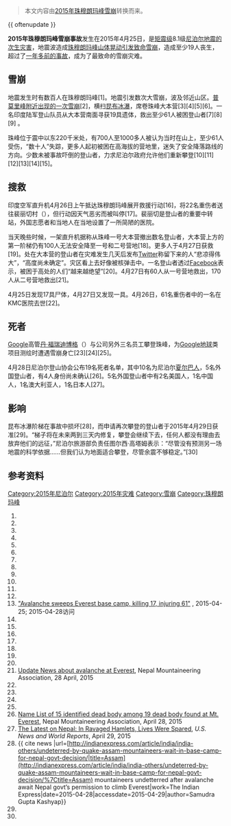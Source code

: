 > 本文内容由[2015年珠穆朗玛峰雪崩](https://zh.wikipedia.org/wiki/2015年珠穆朗玛峰雪崩)转换而来。


{{ oftenupdate }}

**2015年珠穆朗玛峰雪崩事故**发生在2015年4月25日，是[矩震级](https://zh.wikipedia.org/wiki/矩震级 "wikilink")8.1级[尼泊尔地震的次生灾害](https://zh.wikipedia.org/wiki/2015年尼泊尔地震 "wikilink")，地震波造成[珠穆朗玛峰山体晃动引发致命](https://zh.wikipedia.org/wiki/珠穆朗玛峰 "wikilink")[雪崩](../Page/雪崩.md "wikilink")，造成至少19人丧生，超过了[一年多前的事故](../Page/2014年珠穆朗玛峰雪崩事故.md "wikilink")，成为了最致命的雪崩灾难。

## 雪崩

地震发生时有数百人在珠穆朗玛峰\[1\]。地震引发数次大雪崩，波及邻近山区。[普莫里峰附近出现的一次雪崩](https://zh.wikipedia.org/wiki/普莫里峰 "wikilink")\[2\]，横扫[昆布冰瀑](https://zh.wikipedia.org/wiki/昆布冰瀑 "wikilink")，席卷珠峰大本营\[3\]\[4\]\[5\]\[6\]。一名印度陆军登山队员从大本营南面寻获19具遗体，救出至少61人被困登山者\[7\]\[8\]\[9\] 。

珠峰位于震中以东220千米处，有700人至1000多人被认为当时在山上，至少61人受伤，“数十人”失踪，更多人起初被困在高海拔的营地里，迷失了安全降落路线的方向。少数未被事故吓倒的登山者，力求尼泊尔政府允许他们重新攀登\[10\]\[11\]\[12\]\[13\]\[14\]\[15\]。

## 搜救

印度空军直升机4月26日上午抵达珠穆朗玛峰展开救援行动\[16\]，将22名重伤者送往裴丽切村（），但行动因天气恶劣而被叫停\[17\]。裴丽切是登山者的重要中转站，外国志愿者和当地人在当地设置了一所简陋的医院。

当天晚些时候，一架直升机据称从珠峰一号大本营撤出数名登山者，大本营上方的第一阶梯仍有100人无法安全降至一号和二号营地\[18\]。更多人于4月27日获救\[19\]。处在大本营的登山者在灾难发生几天后发布[Twitter](../Page/Twitter.md "wikilink")称留下来的人“悲凉得伟大”，“高度尚未确定”。灾区看上去好像被核弹击中。一名登山者透过[Facebook](../Page/Facebook.md "wikilink")表示，被困于高处的人们“越来越绝望”\[20\]。4月27日有60人从一号营地救出，170人从二号营地救出\[21\]。

4月25日发现17具尸体，4月27日又发现一具。4月26日，61名重伤者中的一名在KMC医院去世\[22\]。

## 死者

[Google](../Page/Google.md "wikilink")高管[丹·福瑞迪博格](https://zh.wikipedia.org/wiki/丹·福瑞迪博格 "wikilink")（）与公司另外三名员工攀登珠峰，为[Google地球](../Page/Google地球.md "wikilink")类项目测绘时遭遇雪崩身亡\[23\]\[24\]\[25\]。

4月28日尼泊尔登山协会公布19名死者名单，其中10名为尼泊尔[夏尔巴人](../Page/夏尔巴人.md "wikilink")，5名外国登山者，有4人身份尚未确认\[26\]。5名外国登山者中有2名美国人，1名中国人，1名澳大利亚人，1名日本人\[27\]。

## 影响

昆布冰瀑阶梯在事故中损坏\[28\]，而申请再次攀登的登山者于2015年4月29日获准\[29\]。“梯子将在未来两到三天内修复，攀登会继续下去，任何人都没有理由去放弃他们的远征，”尼泊尔旅游部负责任图尔西·高塔姆表示：“尽管没有预测另一场地震的科学依据......但我们认为地面适合攀登，尽管余震不够稳定。”\[30\]

## 参考资料

[Category:2015年尼泊尔](https://zh.wikipedia.org/wiki/Category:2015年尼泊尔 "wikilink") [Category:2015年灾难](https://zh.wikipedia.org/wiki/Category:2015年灾难 "wikilink") [Category:雪崩](https://zh.wikipedia.org/wiki/Category:雪崩 "wikilink") [Category:珠穆朗玛峰](https://zh.wikipedia.org/wiki/Category:珠穆朗玛峰 "wikilink")

1.
2.
3.
4.
5.
6.
7.
8.
9.
10.
11.
12.
13. ["Avalanche sweeps Everest base camp, killing 17, injuring 61"](http://news.yahoo.com/avalanche-sweeps-everest-nepal-30-injured-101133601.html) , 2015-04-25; 2015-04-28访问
14.
15.
16.
17.
18.
19.
20.
21. [Update News about avalanche at Everest](http://www.nepalmountaineering.org/newspage-223-Update%20News%20about%20avalanche%20at%20Everest), Nepal Mountaineering Association, 28 April, 2015
22.
23.
24.
25.
26. [Name List of 15 identified dead body among 19 dead body found at Mt. Everest](http://www.nepalmountaineering.org/newspage-225-Name%20List%20of%2015%20identified%20dead%20body%20among%2019%20dead%20body%20found%20at%20Mt.%20Everest), Nepal Mountaineering Association, April 28, 2015
27. [The Latest on Nepal: In Ravaged Hamlets, Lives Were Spared](http://www.usnews.com/news/world/articles/2015/04/29/the-latest-on-nepal-under-rubble-man-says-he-drank-urine), *U.S. News and World Reports*, April 29, 2015
28. {{ cite news |url=[http://indianexpress.com/article/india/india-others/undeterred-by-quake-assam-mountaineers-wait-in-base-camp-for-nepal-govt-decision/|title=Assam](http://indianexpress.com/article/india/india-others/undeterred-by-quake-assam-mountaineers-wait-in-base-camp-for-nepal-govt-decision/%7Ctitle=Assam) mountaineers undetterred after avalanche await Nepal govt’s permission to climb Everest|work=The Indian Express|date=2015-04-28|accessdate=2015-04-29|author=Samudra Gupta Kashyap}}
29.
30.